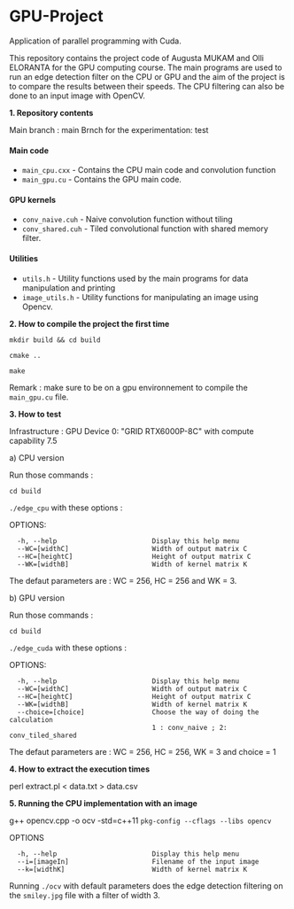 # GPU-Project
Application of parallel programming with Cuda. 

This repository contains the project code of Augusta MUKAM and Olli ELORANTA for the GPU computing course. The main programs are used to run an edge detection filter on the CPU or GPU and the aim of the project is to compare the results between their speeds. The CPU filtering can also be done to an input image with OpenCV. 

**1. Repository contents**

Main branch : main
Brnch for the experimentation: test

#### Main code
* `main_cpu.cxx` - Contains the CPU main code and convolution function
* `main_gpu.cu`  - Contains the GPU main code. 

#### GPU kernels
* `conv_naive.cuh` - Naive convolution function without tiling 
* `conv_shared.cuh` - Tiled convolutional function with shared memory filter.

#### Utilities
* `utils.h` - Utility functions used by the main programs for data manipulation and printing
* `image_utils.h` - Utility functions for manipulating an image using Opencv.


**2.  How to compile the project the first time**

`mkdir build && cd build`

`cmake ..`

`make`

Remark : make sure to be on a gpu environnement to compile the `main_gpu.cu` file.

**3.  How to test**

Infrastructure :  GPU Device 0: "GRID RTX6000P-8C" with compute capability 7.5

a) CPU version

Run those commands :

`cd build`

`./edge_cpu` with these options :

OPTIONS:

      -h, --help                        Display this help menu
      --WC=[widthC]                     Width of output matrix C
      --HC=[heightC]                    Height of output matrix C
      --WK=[widthB]                     Width of kernel matrix K

The defaut parameters are : WC = 256, HC = 256 and WK = 3.

b) GPU version

Run those commands :

`cd build`

`./edge_cuda` with these options :

OPTIONS:

      -h, --help                        Display this help menu
      --WC=[widthC]                     Width of output matrix C
      --HC=[heightC]                    Height of output matrix C
      --WK=[widthB]                     Width of kernel matrix K
      --choice=[choice]                 Choose the way of doing the calculation
                                        1 : conv_naive ; 2: conv_tiled_shared
The defaut parameters are : WC = 256, HC = 256, WK = 3 and choice = 1

**4. How to extract the execution times**

perl extract.pl < data.txt > data.csv

**5. Running the CPU implementation with an image**

g++ opencv.cpp -o ocv -std=c++11 `pkg-config --cflags --libs opencv`

OPTIONS

      -h, --help                        Display this help menu
      --i=[imageIn]                     Filename of the input image
      --k=[widthK]                      Width of kernel matrix K

Running `./ocv` with default parameters does the edge detection filtering on the `smiley.jpg` file with a filter of width 3.  
